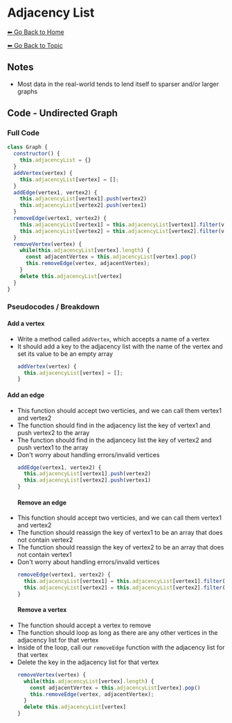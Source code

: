 # Adjacency List
[⬅ Go Back to Home](../README.md)

[⬅ Go Back to Topic](/graphs.md)

## Notes
- Most data in the real-world tends to lend itself to sparser and/or larger graphs

## Code - Undirected Graph
### Full Code
```js
class Graph {
  constructor() {
    this.adjacencyList = {}
  }
  addVertex(vertex) {
    this.adjacencyList[vertex] = [];
  }
  addEdge(vertex1, vertex2) {
    this.adjacencyList[vertex1].push(vertex2)
    this.adjacencyList[vertex2].push(vertex1)
  }
  removeEdge(vertex1, vertex2) {
    this.adjacencyList[vertex1] = this.adjacencyList[vertex1].filter(v => v !== vertex2)
    this.adjacencyList[vertex2] = this.adjacencyList[vertex2].filter(v => v !== vertex1)
  }
  removeVertex(vertex) {
    while(this.adjacencyList[vertex].length) {
      const adjacentVertex = this.adjacencyList[vertex].pop()
      this.removeEdge(vertex, adjacentVertex);
    }
    delete this.adjacencyList[vertex]
  }
}
```
### Pseudocodes / Breakdown
#### **Add** a vertex
- Write a method called `addVertex`, which accepts a name of a vertex
- It should add a key to the adjacency list with the name of the vertex and set its value to be an empty array
  ```js
  addVertex(vertex) {
    this.adjacencyList[vertex] = [];
  }
  ```
#### **Add** an edge
- This function should accept two verticies, and we can call them vertex1 and vertex2
- The function should find in the adjacency list the key of vertex1 and push vertex2 to the array
- The function should find in the adjancecy list the key of vertex2 and push vertex1 to the array
- Don't worry about handling errors/invalid vertices
  ```js
  addEdge(vertex1, vertex2) {
    this.adjacencyList[vertex1].push(vertex2)
    this.adjacencyList[vertex2].push(vertex1)
  }
  ```
  #### **Remove** an edge
- This function should accept two verticies, and we can call them vertex1 and vertex2
- The function should reassign the key of vertex1 to be an array that does not contain vertex2
- The function should reassign the key of vertex2 to be an array that does not contain vertex1
- Don't worry about handling errors/invalid vertices
  ```js
  removeEdge(vertex1, vertex2) {
    this.adjacencyList[vertex1] = this.adjacencyList[vertex1].filter(v => v !== vertex2)
    this.adjacencyList[vertex2] = this.adjacencyList[vertex2].filter(v => v !== vertex1)
  }
  ```
  #### **Remove** a vertex
- The function should accept a vertex to remove
- The function should loop as long as there are any other vertices in the adjacency list for that vertex
- Inside of the loop, call our `removeEdge` function with the adjacency list for that vertex
- Delete the key in the adjacency list for that vertex
  ```js
  removeVertex(vertex) {
    while(this.adjacencyList[vertex].length) {
      const adjacentVertex = this.adjacencyList[vertex].pop()
      this.removeEdge(vertex, adjacentVertex);
    }
    delete this.adjacencyList[vertex]
  }
  ```